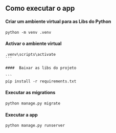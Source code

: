 ## Como executar o app

#### Criar um ambiente virtual para as Libs do Python

```
python -m venv .venv  
```

#### Activar o ambiente virtual

````
.venv\scripts\activate
```

####  Baixar as libs do projeto

```
pip install -r requirements.txt 
````

#### Executar as migrations

```
python manage.py migrate
```

#### Executar a app

```
python manage.py runserver
```